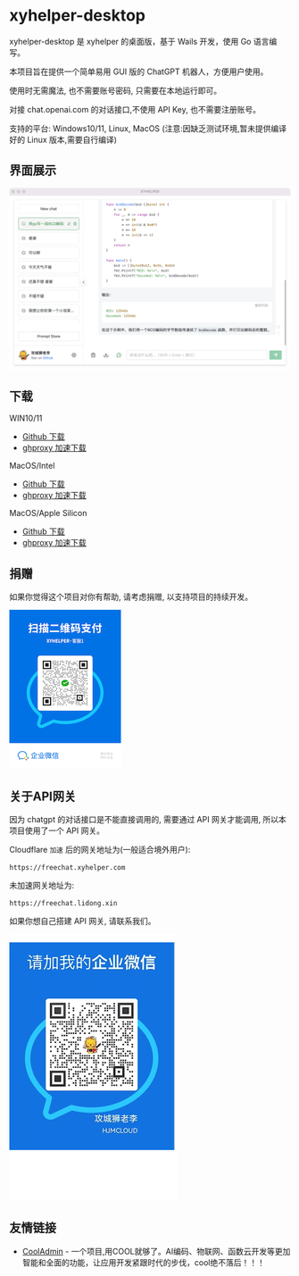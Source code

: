 # xyhelper-desktop

xyhelper-desktop 是 xyhelper 的桌面版，基于 Wails 开发，使用 Go 语言编写。

本项目旨在提供一个简单易用 GUI 版的 ChatGPT 机器人，方便用户使用。

使用时无需魔法, 也不需要账号密码, 只需要在本地运行即可。

对接 chat.openai.com 的对话接口,不使用 API Key, 也不需要注册账号。

支持的平台: Windows10/11, Linux, MacOS (注意:因缺乏测试环境,暂未提供编译好的 Linux 版本,需要自行编译)

## 界面展示

![界面展示](./docs/demo.png)

## 下载

WIN10/11

- [Github 下载](https://github.com/xyhelper/xyhelper-desktop/releases/latest/download/xyhelper-windows-amd64.zip)
- [ghproxy 加速下载](https://ghproxy.com/github.com/xyhelper/xyhelper-desktop/releases/latest/download/xyhelper-windows-amd64.zip)

MacOS/Intel

- [Github 下载](https://github.com/xyhelper/xyhelper-desktop/releases/latest/download/xyhelper-darwin-amd64.zip)
- [ghproxy 加速下载](https://ghproxy.com/github.com/xyhelper/xyhelper-desktop/releases/latest/download/xyhelper-darwin-amd64.zip)

MacOS/Apple Silicon

- [Github 下载](https://github.com/xyhelper/xyhelper-desktop/releases/latest/download/xyhelper-darwin-arm64.zip)
- [ghproxy 加速下载](https://ghproxy.com/github.com/xyhelper/xyhelper-desktop/releases/latest/download/xyhelper-darwin-arm64.zip)

## 捐赠

如果你觉得这个项目对你有帮助, 请考虑捐赠, 以支持项目的持续开发。

![Donate](./frontend/public/donate.jpg)

## 关于API网关

因为 chatgpt 的对话接口是不能直接调用的, 需要通过 API 网关才能调用, 所以本项目使用了一个 API 网关。

Cloudflare `加速` 后的网关地址为(一般适合境外用户):

```
https://freechat.xyhelper.com
```
未加速网关地址为:

```
https://freechat.lidong.xin
```
如果你想自己搭建 API 网关, 请联系我们。

![wechat](./docs/wechat.png)

## 友情链接

- [CoolAdmin](https://cool-js.com) - 一个项目,用COOL就够了。AI编码、物联网、函数云开发等更加智能和全面的功能，让应用开发紧跟时代的步伐，cool绝不落后！！！ 
